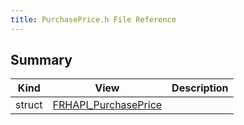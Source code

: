 ```yaml
---
title: PurchasePrice.h File Reference
---
```


## Summary
| Kind | View | Description |
|------|------|-------------|
|struct|[FRHAPI_PurchasePrice](/unreal-plugins/all/structfrhapi__purchaseprice/#structFRHAPI__PurchasePrice)||
